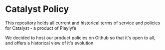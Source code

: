 # Catalyst Policy

This repository holds all current and historical terms of service and policies for Catalyst - a product of Playlyfe

We decided to host our product policies on Github so that it's open to all, and offers a historical view of it's evolution.
